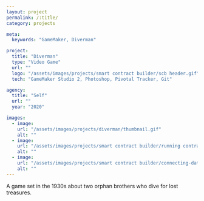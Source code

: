 ```yaml
---
layout: project
permalink: /:title/
category: projects

meta:
  keywords: "GameMaker, Diverman"

project:
  title: "Diverman"
  type: "Video Game"
  url: ""
  logo: "/assets/images/projects/smart contract builder/scb header.gif"
  tech: "GameMaker Studio 2, Photoshop, Pivotal Tracker, Git"

agency:
  title: "Self"
  url: ""
  year: "2020"

images:
  - image:
    url: "/assets/images/projects/diverman/thumbnail.gif"
    alt: ""
  - image:
    url: "/assets/images/projects/smart contract builder/running contracts.gif"
    alt: ""
  - image:
    url: "/assets/images/projects/smart contract builder/connecting-data-to-node.gif"
    alt: ""
---
```

<p>

A game set in the 1930s about two orphan brothers who dive for lost treasures.

</p>



<br>

<br>